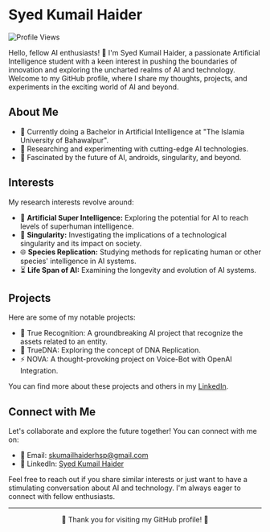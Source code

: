 <!-- Your Name -->
# Syed Kumail Haider

![Profile Views](https://komarev.com/ghpvc/?username=Syedkumailhaider512)

<!-- Introduction -->
Hello, fellow AI enthusiasts! 👋 I'm Syed Kumail Haider, a passionate Artificial Intelligence student with a keen interest in pushing the boundaries of innovation and exploring the uncharted realms of AI and technology. Welcome to my GitHub profile, where I share my thoughts, projects, and experiments in the exciting world of AI and beyond.

<!-- About Me -->
## About Me

- 🧠 Currently doing a Bachelor in Artificial Intelligence at "The Islamia University of Bahawalpur".
- 🔬 Researching and experimenting with cutting-edge AI technologies.
- 🚀 Fascinated by the future of AI, androids, singularity, and beyond.

<!-- Interests -->
## Interests

My research interests revolve around:

- 🤖 **Artificial Super Intelligence:** Exploring the potential for AI to reach levels of superhuman intelligence.
- 🌌 **Singularity:** Investigating the implications of a technological singularity and its impact on society.
- 🌐 **Species Replication:** Studying methods for replicating human or other species' intelligence in AI systems.
- ⏳ **Life Span of AI:** Examining the longevity and evolution of AI systems.

<!-- Projects -->
## Projects

Here are some of my notable projects:

- 🤖 True Recognition: A groundbreaking AI project that recognize the assets related to an entity.
- 🚀 TrueDNA: Exploring the concept of DNA Replication.
- ⚡ NOVA: A thought-provoking project on Voice-Bot with OpenAI Integration.

You can find more about these projects and others in my [LinkedIn](https://www.linkedin.com/in/syedkumailhaider).

<!-- Connect with Me -->
## Connect with Me

Let's collaborate and explore the future together! You can connect with me on:

- 📧 Email: [skumailhaiderhsp@gmail.com](mailto:skumailhaiderhsp@gmail.com)
- 💼 LinkedIn: [Syed Kumail Haider](https://www.linkedin.com/in/syedkumailhaider)

Feel free to reach out if you share similar interests or just want to have a stimulating conversation about AI and technology. I'm always eager to connect with fellow enthusiasts.

<!-- Footer -->
---

<p align="center">
  🌟 Thank you for visiting my GitHub profile! 🌟
</p>
